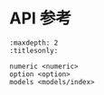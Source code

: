 # API 参考

```{toctree}
:maxdepth: 2
:titlesonly:

numeric <numeric>
option <option>
models <models/index>
```
